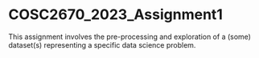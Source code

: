 # COSC2670_2023_Assignment1
This assignment involves the pre-processing and exploration of a (some) dataset(s) representing a specific data science problem.
